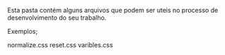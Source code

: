 Esta pasta contém alguns arquivos que podem ser uteis no processo de desenvolvimento do seu trabalho.

Exemplos;

normalize.css
reset.css
varibles.css
